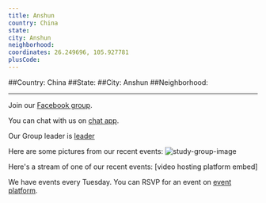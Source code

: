 ```yaml
---
title: Anshun
country: China
state: 
city: Anshun
neighborhood: 
coordinates: 26.249696, 105.927781
plusCode:
---
```


##Country: China
##State: 
##City: Anshun
##Neighborhood: 
*****
Join our [Facebook group](https://www.facebook.com/groups/free.code.camp.anshun).

You can chat with us on [chat app]().

Our Group leader is [leader]()

Here are some pictures from our recent events:
![study-group-image]()

Here's a stream of one of our recent events:
[video hosting platform embed]

We have events every Tuesday. You can RSVP for an event on [event platform]().
